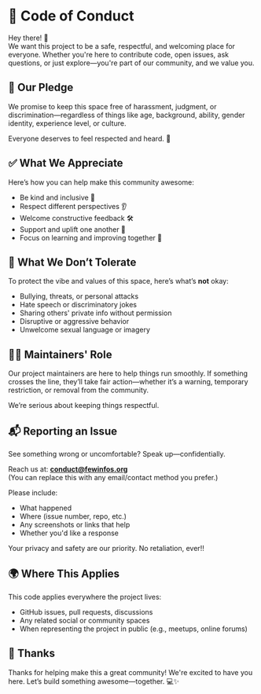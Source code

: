 # 📜 Code of Conduct

Hey there! 👋  
We want this project to be a safe, respectful, and welcoming place for everyone. Whether you're here to contribute code, open issues, ask questions, or just explore—you're part of our community, and we value you.

## 🤝 Our Pledge

We promise to keep this space free of harassment, judgment, or discrimination—regardless of things like age, background, ability, gender identity, experience level, or culture.

Everyone deserves to feel respected and heard. 💛

## ✅ What We Appreciate

Here’s how you can help make this community awesome:

- Be kind and inclusive 🙌  
- Respect different perspectives 👂  
- Welcome constructive feedback 🛠️  
- Support and uplift one another 💬  
- Focus on learning and improving together 🚀  

## 🚫 What We Don’t Tolerate

To protect the vibe and values of this space, here’s what’s **not** okay:

- Bullying, threats, or personal attacks  
- Hate speech or discriminatory jokes  
- Sharing others' private info without permission  
- Disruptive or aggressive behavior  
- Unwelcome sexual language or imagery  

## 👩‍⚖️ Maintainers' Role

Our project maintainers are here to help things run smoothly. If something crosses the line, they’ll take fair action—whether it’s a warning, temporary restriction, or removal from the community.

We’re serious about keeping things respectful.

## 📬 Reporting an Issue

See something wrong or uncomfortable? Speak up—confidentially.

Reach us at: **conduct@fewinfos.org**  
(You can replace this with any email/contact method you prefer.)

Please include:
- What happened  
- Where (issue number, repo, etc.)  
- Any screenshots or links that help  
- Whether you'd like a response  

Your privacy and safety are our priority. No retaliation, ever!!

## 🌍 Where This Applies

This code applies everywhere the project lives:
- GitHub issues, pull requests, discussions  
- Any related social or community spaces  
- When representing the project in public (e.g., meetups, online forums)  

## 🙏 Thanks

Thanks for helping make this a great community! We're excited to have you here. Let’s build something awesome—together. 💻✨

